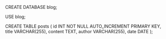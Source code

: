 CREATE DATABASE blog;

USE blog;

CREATE TABLE posts (
id INT NOT NULL AUTO_INCREMENT PRIMARY KEY,
title VARCHAR(255),
content TEXT,
author VARCHAR(255),
date DATE
);
